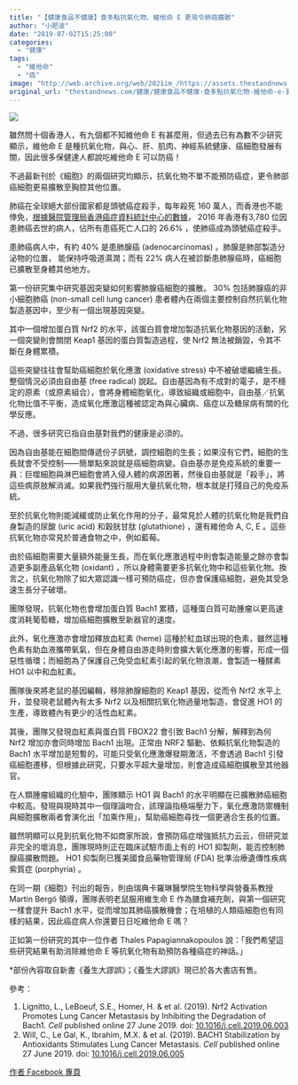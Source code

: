 ```yaml
---
title: "【健康食品不健康】食多點抗氧化物、維他命 E 更易令肺癌擴散"
author: "小肥波"
date: "2019-07-02T15:25:00"
categories:
  - "健康"
tags:
  - "維他命"
  - "癌"
image: "http://web.archive.org/web/2021im_/https://assets.thestandnews.com/media/photos/samuel-zeller-QJHzMkfrJpI-unsplash_PwHE7.png"
original_url: "thestandnews.com/健康/健康食品不健康-食多點抗氧化物-維他命-e-更易令肺癌擴散"
---
```

![](http://web.archive.org/web/2021im_/https://assets.thestandnews.com/media/photos/samuel-zeller-QJHzMkfrJpI-unsplash_PwHE7.png)

雖然問十個香港人，有九個都不知維他命 E 有甚麼用，但過去已有為數不少研究顯示，維他命 E 是種抗氧化物，與心、肝、肌肉、神經系統健康、癌細胞發展有關，因此很多保健達人都說吃維他命 E 可以防癌！

不過最新刊於《細胞》的兩個研究均顯示，抗氧化物不單不能預防癌症，更令肺部癌細胞更易擴散至胸腔其他位置。

肺癌在全球絕大部份國家都是頭號癌症殺手，每年殺死 160 萬人，而香港也不能倖免，[根據醫院管理局香港癌症資料統計中心的數據](http://web.archive.org/web/20211229132523/https://www3.ha.org.hk/cancereg/tc/topten.html)， 2016 年香港有3,780 位因患肺癌去世的病人，佔所有患癌死亡人口的 26.6% ，使肺癌成為頭號癌症殺手。

患肺癌病人中，有約 40% 是患肺腺癌 (adenocarcinomas) 。肺腺是肺部製造分泌物的位置， 能保持呼吸道濕潤；而有 22% 病人在被診斷患肺腺癌時，癌細胞已擴散至身體其他地方。

第一份研究集中研究基因突變如何影響肺腺癌細胞的擴散。 30% 包括肺腺癌的非小細胞肺癌 (non-small cell lung cancer) 患者體內在兩個主要控制自然抗氧化物製造基因中，至少有一個出現基因突變。

其中一個增加蛋白質 Nrf2 的水平，該蛋白質會增加製造抗氧化物基因的活動，另一個突變則會關閉 Keap1 基因的蛋白質製造過程，使 Nrf2 無法被銷毀，令其不斷在身體累積。

這些突變往往會幫助癌細胞於氧化應激 (oxidative stress) 中不被破壞繼續生長。整個情況必須由自由基 (free radical) 說起。自由基因為有不成對的電子，是不穩定的原素（或原素組合），會將身體細胞氧化，導致組織或細胞中，自由基／抗氧化物比值不平衡，造成氧化應激這種被認定為與心臟病、癌症以及糖尿病有關的化學反應。

不過，很多研究已指自由基對我們的健康是必須的。

因為自由基能在細胞間傳遞份子訊號，調控細胞的生長；如果沒有它們，細胞的生長就會不受控制——簡單點來說就是癌細胞病變。自由基亦是免疫系統的重要一員：巨噬細胞與淋巴細胞會將入侵人體的病源困著，然後自由基就是「殺手」，將這些病原肢解消滅。如果我們強行服用大量抗氧化物，根本就是打殘自己的免疫系統。

至於抗氧化物則能減緩或防止氧化作用的分子，最常見於人體的抗氧化物是我們自身製造的尿酸 (uric acid) 和穀胱甘肽 (glutathione) ，還有維他命 A, C, E 。這些抗氧化物亦常見於普通食物之中，例如藍莓。

由於癌細胞需要大量額外能量生長，而在氧化應激過程中則會製造能量之餘亦會製造更多副產品氧化物 (oxidant) ，所以身體需要更多抗氧化物中和這些氧化物。換言之，抗氧化物除了如大眾認識一樣可預防癌症，但亦會保護癌細胞，避免其受急速生長分子破壞。

團隊發現，抗氧化物也會增加蛋白質 Bach1 累積，這種蛋白質可助腫瘤以更高速度消耗葡萄糖，增加癌細胞擴散至新器官的速度。

此外，氧化應激亦會增加釋放血紅素 (heme) 這種於紅血球出現的色素，雖然這種色素有助血液攜帶氧氣，但在身體自由游走時則會擴大氧化應激的影響，形成一個惡性循環；而細胞為了保護自己免受血紅素引起的氧化物浪潮，會製造一種酵素 HO1 以中和血紅素。

團隊後來將老鼠的基因編輯，移除肺腺細胞的 Keap1 基因，從而令 Nrf2 水平上升，並發現老鼠體內有太多 Nrf2 以及相關抗氧化物過量地製造，會促進 HO1 的生產，導致體內有更少的活性血紅素。

其後，團隊又發現血紅素與蛋白質 FBOX22 會引致 Bach1 分解，解釋到為何 Nrf2 增加亦會同時增加 Bach1 出現。正常由 NRF2 驅動、依賴抗氧化物製造的 Bach1 水平增加是短暫的，可能只受氧化應激爆發期激活，不會透過 Bach1 引發癌細胞遷移，但根據此研究，只要水平超大量增加，則會造成癌細胞擴散至其他器官。

在人類腫瘤組織的化驗中，團隊顯示 HO1 與 Bach1 的水平明顯在已擴散肺癌細胞中較高。發現與現時其中一個理論吻合，該理論指極端壓力下，氧化應激防禦機制與細胞擴散兩者會演化出「加乘作用」，幫助癌細胞尋找一個更適合生長的位置。

雖然明顯可以見到抗氧化物不如商家所說，會預防癌症增強抵抗力云云，但研究並非完全的壞消息，團隊現時則正在臨床試驗市面上有的 HO1 抑製劑，能否控制肺腺癌擴散問題。 HO1 抑製劑已獲美國食品藥物管理局 (FDA) 批準治療遺傳性疾病紫質症 (porphyria) 。

在同一期《細胞》刊出的報告，則由瑞典卡羅琳醫學院生物科學與營養系教授 Martin Bergö 領導，團隊表明老鼠服用維生命 E 作為膳食補充劑，與第一個研究一樣會提升 Bach1 水平，從而增加其肺癌擴散機會；在培植的人類癌細胞也有同樣的結果，因此癌症病人你還要日日吃維他命 E 嗎？

正如第一份研究的其中一位作者 Thales Papagiannakopoulos 說：「我們希望這些研究結果有助消除維他命 E 等抗氧化物有助預防各種癌症的神話。」

\*部份內容取自新書《養生大謬誤》；《養生大謬誤》現已於各大書店有售。

參考：

1.  Lignitto, L., LeBoeuf, S.E., Homer, H. & et al. (2019). Nrf2 Activation Promotes Lung Cancer Metastasis by Inhibiting the Degradation of Bach1. _Cell_ published online 27 June 2019. doi: [10.1016/j.cell.2019.06.003](http://web.archive.org/web/20211229132523/https://linkinghub.elsevier.com/retrieve/pii/S0092867419306312)
2.  Will, C., Le Gal, K., Ibrahim, M.X. & et al. (2019). BACH1 Stabilization by Antioxidants Stimulates Lung Cancer Metastasis. _Cell_ published online 27 June 2019. doi: [10.1016/j.cell.2019.06.005](http://web.archive.org/web/20211229132523/https://linkinghub.elsevier.com/retrieve/pii/S0092867419306336)

[作者 Facebook 專頁](http://web.archive.org/web/20211229132523/http://www.facebook.com/siufeiball)